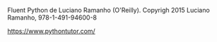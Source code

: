 Fluent Python de Luciano Ramanho (O'Reilly). Copyrigh 2015 Luciano Ramanho, 978-1-491-94600-8

https://www.pythontutor.com/
